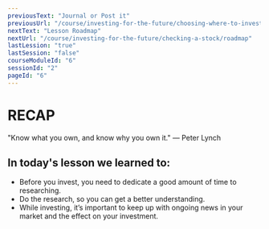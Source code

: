 ```yaml
---
previousText: "Journal or Post it"
previousUrl: "/course/investing-for-the-future/choosing-where-to-invest/journal-or-post-it"
nextText: "Lesson Roadmap"
nextUrl: "/course/investing-for-the-future/checking-a-stock/roadmap"
lastLession: "true"
lastSession: "false"
courseModuleId: "6"
sessionId: "2"
pageId: "6"
---
```



# RECAP

<sparkle-character-intro position="right" character="jen">
"Know what you own, and know why you own it." — Peter Lynch
</sparkle-character-intro>

## In today's lesson we learned to: 
- Before you invest, you need to dedicate a good amount of time to researching. 
- Do the research, so you can get a better understanding.
- While investing, it’s important to keep up with ongoing news in your market and the  effect on your investment.
